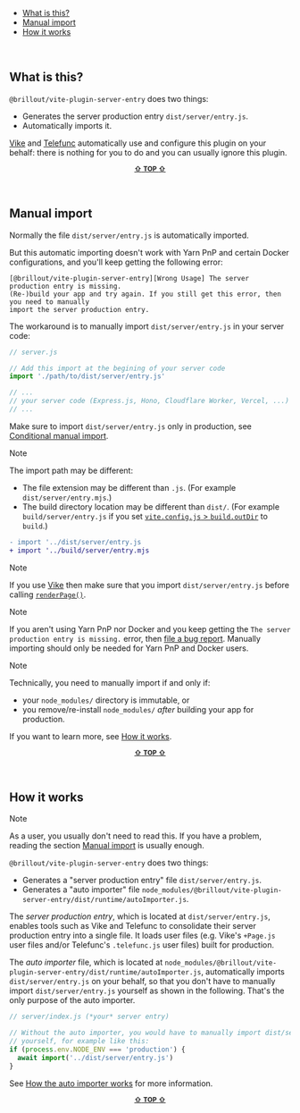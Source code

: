 - [What is this?](#what-is-this)
- [Manual import](#manual-import)
- [How it works](#how-it-works)

&nbsp;


## What is this?

`@brillout/vite-plugin-server-entry` does two things:
 - Generates the server production entry `dist/server/entry.js`.
 - Automatically imports it.

[Vike](https://vike.dev) and [Telefunc](https://telefunc.com) automatically use and configure this plugin on your behalf: there is nothing for you to do and you can usually ignore this plugin.

<p align="center"><sup><a href="#readme"><b>&#8679;</b> <b>TOP</b> <b>&#8679;</b></a></sup></p><br/>


## Manual import

Normally the file `dist/server/entry.js` is automatically imported.

But this automatic importing doesn't work with Yarn PnP and certain Docker configurations, and you'll keep getting the following error:

```
[@brillout/vite-plugin-server-entry][Wrong Usage] The server production entry is missing.
(Re-)build your app and try again. If you still get this error, then you need to manually
import the server production entry.
```

The workaround is to manually import `dist/server/entry.js` in your server code:

```js
// server.js

// Add this import at the begining of your server code
import './path/to/dist/server/entry.js'

// ...
// your server code (Express.js, Hono, Cloudflare Worker, Vercel, ...)
// ...
```

Make sure to import `dist/server/entry.js` only in production, see [Conditional manual import](https://github.com/brillout/vite-plugin-server-entry/issues/6).

> [!NOTE]
> The import path may be different:
> - The file extension may be different than `.js`. (For example `dist/server/entry.mjs`.)
> - The build directory location may be different than `dist/`. (For example `build/server/entry.js` if you set [`vite.config.js` > `build.outDir`](https://vitejs.dev/config/build-options.html#build-outdir) to `build`.)
>
> ```diff
> - import '../dist/server/entry.js
> + import '../build/server/entry.mjs
> ```

> [!NOTE]
> If you use [Vike](https://vike.dev/) then make sure that you import `dist/server/entry.js` before calling [`renderPage()`](https://vike.dev/renderPage).

> [!NOTE]
> If you aren't using Yarn PnP nor Docker and you keep getting the `The server production entry is missing.` error, then [file a bug report](https://github.com/brillout/vite-plugin-server-entry/issues/new). Manually importing should only be needed for Yarn PnP and Docker users.

> [!NOTE]
> Technically, you need to manually import if and only if:
>  - your `node_modules/` directory is immutable, or
>  - you remove/re-install `node_modules/` *after* building your app for production.
>
> If you want to learn more, see [How it works](#how-it-works).


<p align="center"><sup><a href="#readme"><b>&#8679;</b> <b>TOP</b> <b>&#8679;</b></a></sup></p><br/>


## How it works

> [!NOTE]
> As a user, you usually don't need to read this. If you have a problem, reading the section [Manual import](#Manual-import) is usually enough.

`@brillout/vite-plugin-server-entry` does two things:
 - Generates a "server production entry" file `dist/server/entry.js`.
 - Generates a "auto importer" file `node_modules/@brillout/vite-plugin-server-entry/dist/runtime/autoImporter.js`.

The *server production entry*, which is located at `dist/server/entry.js`, enables tools such as Vike and Telefunc to consolidate their server production entry into a single file. It loads user files (e.g. Vike's `+Page.js` user files and/or Telefunc's `.telefunc.js` user files) built for production.

The *auto importer* file, which is located at `node_modules/@brillout/vite-plugin-server-entry/dist/runtime/autoImporter.js`, automatically imports `dist/server/entry.js` on your behalf, so that you don't have to manually import `dist/server/entry.js` yourself as shown in the following. That's the only purpose of the auto importer.

```js
// server/index.js (*your* server entry)

// Without the auto importer, you would have to manually import dist/server/entry.js
// yourself, for example like this:
if (process.env.NODE_ENV === 'production') {
  await import('../dist/server/entry.js')
}
```

See [How the auto importer works](https://github.com/brillout/vite-plugin-server-entry/issues/4) for more information.

<p align="center"><sup><a href="#readme"><b>&#8679;</b> <b>TOP</b> <b>&#8679;</b></a></sup></p><br/>
